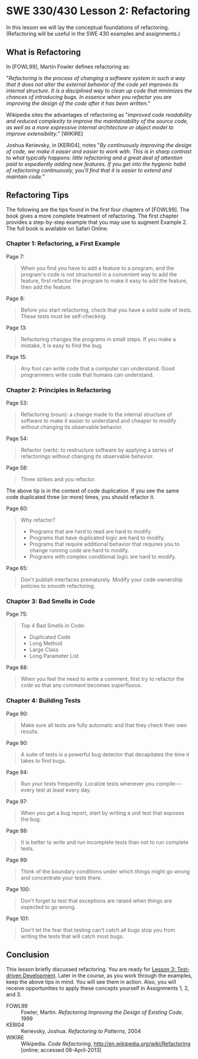SWE 330/430 Lesson 2:  Refactoring
========================================================================

In this lesson we will lay the conceptual foundations of refactoring.  (Refactoring will be useful in the SWE 430 examples and assignments.)

What is Refactoring
-------------------

In [FOWL99], Martin Fowler defines refactoring as:

"_Refactoring is the process of changing a software system in such a way that it does not alter the external behavior of the code yet improves its internal structure. It is a disciplined way to clean up code that minimizes the chances of introducing bugs. In essence when you refactor you are improving the design of the code after it has been written._"

Wikipedia sites the advantages of refactoring as "_improved code readability and reduced complexity to improve the maintainability of the source code, as well as a more expressive internal architecture or object model to improve extensibility._" [WIKIRE]

Joshua Kerievsky, in [KERI04], notes
"_By continuously improving the design of code, we make it easier and easier to work with. This is in sharp contrast to what typically happens: little refactoring and a great deal of attention paid to expediently adding new features. If you get into the hygienic habit of refactoring continuously, you'll find that it is easier to extend and maintain code._"


Refactoring Tips
----------------

The following are the tips found in the first four chapters of [FOWL99].  The book gives a more complete treatment of refactoring.  The first chapter provides a step-by-step example that you may use to augment Example 2.  The full book is available on Safari Online.

<h3>Chapter 1: Refactoring, a First Example</h3>

Page 7:

> When you find you have to add a feature to a program, and the program's code is not structured in a convenient way to add the feature, first refactor the program to make it easy to add the feature, then add the feature.

Page 8:

> Before you start refactoring, check that you have a solid suite of tests. These tests must be self-checking.

Page 13:

> Refactoring changes the programs in small steps. If you make a mistake, it is easy to find the bug.

Page 15:

> Any fool can write code that a computer can understand. Good programmers write code that humans can understand.

<h3>Chapter 2: Principles in Refactoring</h3>

Page 53:

> Refactoring (noun): a change made to the internal structure of software to make it easier to understand and cheaper to modify without changing its observable behavior.

Page 54:

> Refactor (verb): to restructure software by applying a series of refactorings without changing its observable behavior.

Page 58:

> Three strikes and you refactor.

The above tip is in the context of code duplication.  If you see the same code duplicated three (or more) times, you should refactor it.

Page 60:

> Why refactor?
> 
> - Programs that are hard to read are hard to modify.
> - Programs that have duplicated logic are hard to modify.
> - Programs that require additional behavior that requires you to change running code are hard to modify.
> - Programs with complex conditional logic are hard to modify.

Page 65:

> Don't publish interfaces prematurely. Modify your code ownership policies to smooth refactoring.

<h3>Chapter 3: Bad Smells in Code</h3>

Page 75:

> Top 4 Bad Smells in Code:
>
> - Duplicated Code
> - Long Method
> - Large Class
> - Long Parameter List

Page 88:

> When you feel the need to write a comment, first try to refactor the code so that any comment becomes superfluous.

<h3>Chapter 4: Building Tests</h3>

Page 90:

> Make sure all tests are fully automatic and that they check their own results.

Page 90:

> A suite of tests is a powerful bug detector that decapitates the time it takes to find bugs.

Page 94:

> Run your tests frequently. Localize tests whenever you compile---every test at least every day.

Page 97:

> When you get a bug report, start by writing a unit test that exposes the bug.

Page 98:

> It is better to write and run incomplete tests than not to run complete tests.

Page 99:

> Think of the boundary conditions under which things might go wrong and concentrate your tests there.

Page 100:

> Don't forget to test that exceptions are raised when things are expected to go wrong.

Page 101:

> Don't let the fear that testing can't catch all bugs stop you from writing the tests that will catch most bugs.


Conclusion
----------

This lesson briefly discussed refactoring.  You are ready for [Lesson 3: Test-driven Development](lesson3.html).  Later in the course, as you work through the examples, keep the above tips in mind.  You will see them in action.  Also, you will receive opportunities to apply these concepts yourself in Assignments 1, 2, and 3.


<dl>

<dt>FOWL99</dt>
<dd>
Fowler, Martin.  <em>Refactoring Improving the Design of Existing Code</em>, 1999
</dd>

<dt>KERI04</dt>
<dd>
Kerievsky, Joshua. <em>Refactoring to Patterns</em>, 2004
</dd>

<dt>WIKIRE</dt>
<dd>
Wikipedia.  <em>Code Refactoring</em>, <a href="http://en.wikipedia.org/wiki/Refactoring">http://en.wikipedia.org/wiki/Refactoring</a> [online; accessed 08-April-2013]
</dd>

</dl>
